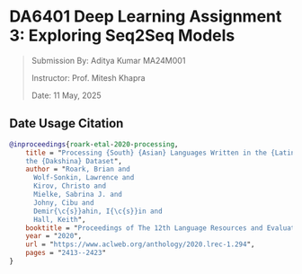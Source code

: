 # DA6401 Deep Learning Assignment 3: Exploring Seq2Seq Models

> Submission By: Aditya Kumar MA24M001
>
> Instructor: Prof. Mitesh Khapra
>
> Date: 11 May, 2025

## Date Usage Citation

```bibTeX
@inproceedings{roark-etal-2020-processing,
    title = "Processing {South} {Asian} Languages Written in the {Latin} Script:
    the {Dakshina} Dataset",
    author = "Roark, Brian and
      Wolf-Sonkin, Lawrence and
      Kirov, Christo and
      Mielke, Sabrina J. and
      Johny, Cibu and
      Demir{\c{s}}ahin, I{\c{s}}in and
      Hall, Keith",
    booktitle = "Proceedings of The 12th Language Resources and Evaluation Conference (LREC)",
    year = "2020",
    url = "https://www.aclweb.org/anthology/2020.lrec-1.294",
    pages = "2413--2423"
}
```
